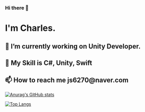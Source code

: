 ### Hi there 👋

<h1>I'm Charles.</h1>

   <h2>🔭 I’m currently working on Unity Developer.</h2>
   <h2>🌱 My Skill is C#, Unity, Swift</h2>
   <h2>📫 How to reach me js6270@naver.com</h2>


 [![Anurag's GitHub stats](https://github-readme-stats.vercel.app/api?username=ryan2414)](https://github.com/anuraghazra/github-readme-stats)

[![Top Langs](https://github-readme-stats.vercel.app/api/top-langs/?username=ryan2414&layout=compact)](https://github.com/anuraghazra/github-readme-stats)
<!--
**ryan2414/ryan2414** is a ✨ _special_ ✨ repository because its `README.md` (this file) appears on your GitHub profile.

Here are some ideas to get you started:

- 🔭 I’m currently working on ...
- 🌱 I’m currently learning ...
- 👯 I’m looking to collaborate on ...
- 🤔 I’m looking for help with ...
- 💬 Ask me about ...
- 📫 How to reach me: ...
- 😄 Pronouns: ...
- ⚡ Fun fact: ...
-->
